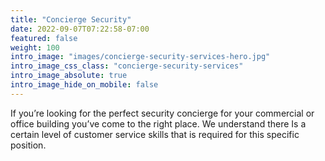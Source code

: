 ```yaml
---
title: "Concierge Security"
date: 2022-09-07T07:22:58-07:00
featured: false
weight: 100
intro_image: "images/concierge-security-services-hero.jpg"
intro_image_css_class: "concierge-security-services"
intro_image_absolute: true
intro_image_hide_on_mobile: false
---
```


If you’re looking for the perfect security concierge for your commercial or office building you’ve come to the right place.  We understand there Is a certain level of customer service skills that is required for this specific position.  